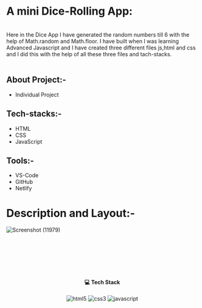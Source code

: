 # A mini Dice-Rolling App:
<br/>
<div>
  Here in the Dice App I have generated the random numbers till 6 with the help of Math.random and Math.floor.
  I have built when I was learning Advanced Javascript and I have created three different files js,html and css 
  and I did this with the help of all these three files and tach-stacks.
</div>

<br/>

## About Project:-
 - Individual Project
## Tech-stacks:-
 - HTML
 - CSS
 - JavaScript
## Tools:-
 - VS-Code
 - GitHub
 - Netlify
 
# Description and Layout:-
![Screenshot (11979)](https://user-images.githubusercontent.com/105616033/197107204-dd5d3cdc-f18e-4d9f-9046-29c12fcd2e05.png)
<br/>
<br/>
<br/>
<br/>

<br/>
<br/>
<h4 align="center">💻 Tech Stack</h4>
 <div align="center">
 <img src="https://img.shields.io/badge/html5-%23E34F26.svg?style=for-the-badge&logo=html5&logoColor=white" align="center" alt="html5">
 <img src = "https://img.shields.io/badge/css3-%231572B6.svg?style=for-the-badge&logo=css3&logoColor=white" align="center" alt="css3">
 <img src="https://img.shields.io/badge/javascript-%23323330.svg?style=for-the-badge&logo=javascript&logoColor=%23F7DF1E"  align="center" alt="javascript" />
</div>
